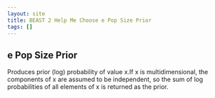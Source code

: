 ```yaml
---
layout: site
title: BEAST 2 Help Me Choose e Pop Size Prior
tags: []
---
```


## e Pop Size Prior

Produces prior (log) probability of value x.If x is multidimensional, the components of x are assumed to be independent, so the sum of log probabilities of all elements of x is returned as the prior.
